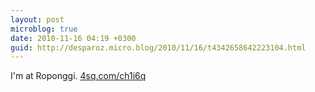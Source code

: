 ```yaml
---
layout: post
microblog: true
date: 2010-11-16 04:19 +0300
guid: http://desparoz.micro.blog/2010/11/16/t4342658642223104.html
---
```

I'm at Roponggi. [4sq.com/ch1i6q](http://4sq.com/ch1i6q)
